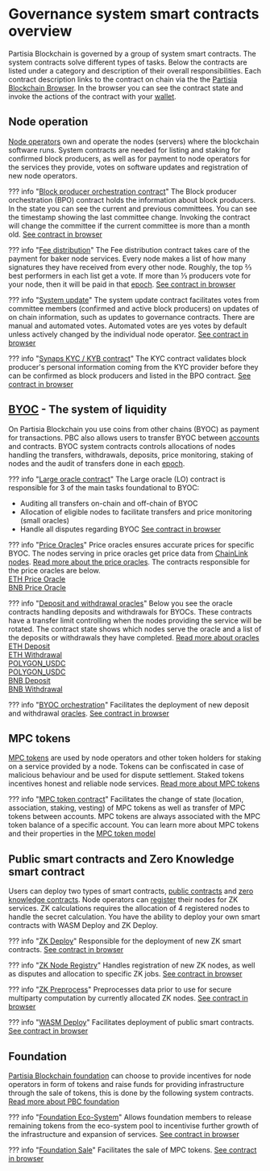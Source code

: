 # Governance system smart contracts overview

Partisia Blockchain is governed by a group of system smart contracts. The system
contracts solve different types of tasks. Below the contracts are listed under a category and description of
their overall responsibilities. Each contract description links to the contract on chain via the
the [Partisia Blockchain Browser](https://browser.partisiablockchain.com/). In the browser you can see the contract state and
invoke the actions of the contract with your [wallet](https://snaps.metamask.io/snap/npm/partisiablockchain/snap/).


## Node operation

[Node operators](../node-operations/what-is-a-node-operator.md) own and operate
the nodes (servers) where the blockchain software runs. System contracts are needed for listing and staking for 
confirmed block producers, as well as for payment to node operators for the services they provide, votes on software updates and registration of new node operators.

??? info "[Block producer orchestration contract](https://browser.partisiablockchain.com/contracts/04203b77743ad0ca831df9430a6be515195733ad91)"
    The Block producer orchestration (BPO) contract holds the information about block producers. In the state you can see
    the current and previous committees. You can see the timestamp showing the last committee change. Invoking the
    contract will change the committee if the current committee is more than a month old. [See contract in browser](https://browser.partisiablockchain.com/contracts/04203b77743ad0ca831df9430a6be515195733ad91)

??? info "[Fee distribution](https://browser.partisiablockchain.com/contracts/04fe17d1009372c8ed3ac5b790b32e349359c2c7e9)"
    The Fee distribution contract takes care of the payment for baker node services. Every node makes a list of how many
    signatures they have received from every other node. Roughly, the top ⅔ best performers in each list get a vote. If more
    than ⅓ producers vote for your node, then it will be paid in that [epoch](dictionary.md#epoch). [See contract in browser](https://browser.partisiablockchain.com/contracts/04fe17d1009372c8ed3ac5b790b32e349359c2c7e9)

??? info "[System update](https://browser.partisiablockchain.com/contracts/04c5f00d7c6d70c3d0919fd7f81c7b9bfe16063620)"
    The system update contract facilitates votes from committee members (confirmed and active block producers) on updates of
    on chain information, such as updates to governance contracts. There are manual and automated votes. Automated votes are
    yes votes by default unless actively changed by the individual node operator. [See contract in browser](https://browser.partisiablockchain.com/contracts/04c5f00d7c6d70c3d0919fd7f81c7b9bfe16063620)

??? info "[Synaps KYC / KYB contract](https://browser.partisiablockchain.com/contracts/014aeb24bb43eb1d62c0cebf2a1318e63e35e53f96)"
    The KYC contract validates block producer's personal information coming from the KYC provider before they can be
    confirmed as block producers and listed in the BPO contract. [See contract in browser](https://browser.partisiablockchain.com/contracts/014aeb24bb43eb1d62c0cebf2a1318e63e35e53f96)

## [BYOC](../pbc-fundamentals/byoc/introduction-to-byoc.md) - The system of liquidity

On Partisia Blockchain you use coins from other chains (BYOC) as payment for transactions. PBC also allows users to
transfer BYOC between [accounts](create-an-account.md) and contracts. BYOC system contracts controls allocations of nodes handling the
transfers, withdrawals, deposits, price monitoring, staking of nodes and the audit of transfers done in each [epoch](dictionary.md#epoch).

??? info "[Large oracle contract](https://browser.partisiablockchain.com/contracts/04f1ab744630e57fb9cfcd42e6ccbf386977680014)"
The Large oracle (LO) contract is responsible for 3 of the main tasks foundational to BYOC:

* Auditing all transfers on-chain and off-chain of BYOC     
* Allocation of eligible nodes to facilitate transfers and price monitoring (small oracles)   
* Handle all disputes regarding BYOC [See contract in browser](https://browser.partisiablockchain.com/contracts/04f1ab744630e57fb9cfcd42e6ccbf386977680014)


??? info "[Price Oracles](../node-operations/price-oracle.md)"
    Price oracles ensures accurate prices for specific BYOC. The nodes serving in price oracles get price data from [ChainLink nodes](https://docs.chain.link/data-feeds/price-feeds). [Read more about the price oracles](../node-operations/price-oracle.md). The contracts responsible for the price oracles are below.    
    [ETH Price Oracle](https://browser.partisiablockchain.com/contracts/0485010babcdb7aa56a0da57a840d81e2ea5f5705d)    
    [BNB Price Oracle](https://browser.partisiablockchain.com/contracts/049abfc6e763e8115e886fd1f7811944f43b533c39)


??? info "[Deposit and withdrawal oracles](https://partisiablockchain.gitlab.io/documentation/node-operations/oracles-on-partisia-blockchain.html#what-is-a-small-oracle)"
    Below you see the oracle contracts handling deposits and withdrawals for BYOCs. These contracts have a transfer limit controlling when the nodes providing the service will be rotated. The
    contract state shows which nodes serve the oracle and a list of the deposits or withdrawals they have completed. [Read more about oracles](https://partisiablockchain.gitlab.io/documentation/node-operations/oracles-on-partisia-blockchain.html#what-is-a-small-oracle)   
    [ETH Deposit](https://browser.partisiablockchain.com/contracts/045dbd4c13df987d7fb4450e54bcd94b34a80f2351)    
    [ETH Withdrawal](https://browser.partisiablockchain.com/contracts/043b1822925da011657f9ab3d6ff02cf1e0bfe0146)    
    [POLYGON_USDC](https://browser.partisiablockchain.com/contracts/042f2f190765e27f175424783a1a272e2a983ef372)   
    [POLYGON_USDC](https://browser.partisiablockchain.com/contracts/04adfe4aaacc824657e49a59bdc8f14df87aa8531a)    
    [BNB Deposit](https://browser.partisiablockchain.com/contracts/047e1c96cd53943d1e0712c48d022fb461140e6b9f)    
    [BNB Withdrawal](https://browser.partisiablockchain.com/contracts/044bd689e5fe2995d679e946a2046f69f022be7c10)    

??? info "[BYOC orchestration](https://browser.partisiablockchain.com/contracts/0458ff0a290e2fe847b23a364925799d1c53c8b36b)"
Facilitates the deployment of new deposit and withdrawal [oracles](../node-operations/oracles-on-partisia-blockchain.md). [See contract in browser](https://browser.partisiablockchain.com/contracts/0458ff0a290e2fe847b23a364925799d1c53c8b36b)


## MPC tokens

[MPC tokens](dictionary.md#mpc-token) are used by node operators and other token holders for staking on a service
provided by a node. Tokens can be confiscated in case of malicious behaviour and be used for dispute settlement. Staked
tokens incentives honest and reliable node services. [Read more about MPC tokens](dictionary.md#mpc-token)

??? info "[MPC token contract](https://browser.partisiablockchain.com/contracts/01a4082d9d560749ecd0ffa1dcaaaee2c2cb25d881)"
    Facilitates the change of state (location, association, staking, vesting) of MPC tokens as well as transfer of MPC
    tokens between accounts. MPC tokens are always associated with the MPC token balance of a specific account. You can
    learn more about MPC tokens and their properties in the [MPC token model](mpc-token-model-and-account-elements.md)

## Public smart contracts and Zero Knowledge smart contract

Users can deploy two types of smart contracts, [public contracts](../smart-contracts/what-is-a-smart-contract.md) and [zero knowledge contracts](../smart-contracts/zk-smart-contracts/zk-smart-contracts.md). Node operators can [register](https://browser.partisiablockchain.com/contracts/01a2020bb33ef9e0323c7a3210d5cb7fd492aa0d65/registerAsZkNode) their nodes for ZK services. ZK calculations requires the allocation of 4 registered nodes to handle the
secret calculation. You have the ability to deploy your own smart contracts with WASM Deploy and ZK Deploy.

??? info "[ZK Deploy](https://browser.partisiablockchain.com/contracts/018bc1ccbb672b87710327713c97d43204905082cb)"
    Responsible for the deployment of new ZK smart contracts. [See contract in browser](https://browser.partisiablockchain.com/contracts/018bc1ccbb672b87710327713c97d43204905082cb)

??? info "[ZK Node Registry](https://browser.partisiablockchain.com/contracts/01a2020bb33ef9e0323c7a3210d5cb7fd492aa0d65)"
    Handles registration of new ZK nodes, as well as disputes and allocation to specific ZK jobs. [See contract in browser](https://browser.partisiablockchain.com/contracts/01a2020bb33ef9e0323c7a3210d5cb7fd492aa0d65)

??? info "[ZK Preprocess](https://browser.partisiablockchain.com/contracts/01385fedf807390c3dedf42ba51208bc51292e2657)"
    Preprocesses data prior to use for secure multiparty computation by currently allocated ZK nodes. [See contract in browser](https://browser.partisiablockchain.com/contracts/01385fedf807390c3dedf42ba51208bc51292e2657)

??? info "[WASM Deploy](https://browser.partisiablockchain.com/contracts/0197a0e238e924025bad144aa0c4913e46308f9a4d)"
    Facilitates deployment of public smart contracts. [See contract in browser](https://browser.partisiablockchain.com/contracts/0197a0e238e924025bad144aa0c4913e46308f9a4d)

## Foundation

[Partisia Blockchain foundation](https://partisiablockchain.com/foundation) can choose to provide incentives for node
operators in form of tokens and raise funds for providing infrastructure through the sale of tokens, this is done by the
following system contracts. [Read more about PBC foundation](https://partisiablockchain.com/foundation)

??? info "[Foundation Eco-System](https://browser.partisiablockchain.com/contracts/01ad44bb0277a8df16408006c375a6fa015bb22c97)"
Allows foundation members to release remaining tokens from the eco-system pool to incentivise further growth of the
infrastructure and expansion of services. [See contract in browser](https://browser.partisiablockchain.com/contracts/01ad44bb0277a8df16408006c375a6fa015bb22c97)

??? info "[Foundation Sale](https://browser.partisiablockchain.com/contracts/012635f1c0a9bffd59853c6496e1c26ebda0e2b4da)"
Facilitates the sale of MPC tokens. [See contract in browser](https://browser.partisiablockchain.com/contracts/012635f1c0a9bffd59853c6496e1c26ebda0e2b4da)
